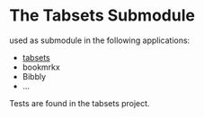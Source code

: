 # The Tabsets Submodule

used as submodule in the following applications:

* [tabsets](https://tabsets.net)
* bookmrkx
* Bibbly
* ...

Tests are found in the tabsets project.
